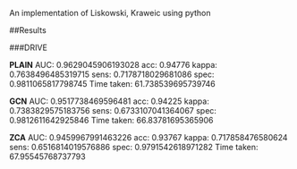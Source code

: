 An implementation of Liskowski, Kraweic using python

##Results

###DRIVE

**PLAIN**
AUC:     0.9629045906193028
acc:     0.94776
kappa:   0.7638496485319715
sens:    0.7178718029681086
spec:    0.9811065817798745
Time taken:  61.738539695739746

**GCN**
AUC:     0.9517738469596481
acc:     0.94225
kappa:   0.7383829575183756
sens:    0.6733107041364067
spec:    0.9812611642925846
Time taken:  66.83781695365906

**ZCA**
AUC:     0.9459967991463226
acc:     0.93767
kappa:   0.717858476580624
sens:    0.6516814019576886
spec:    0.9791542618971282
Time taken:  67.95545768737793
